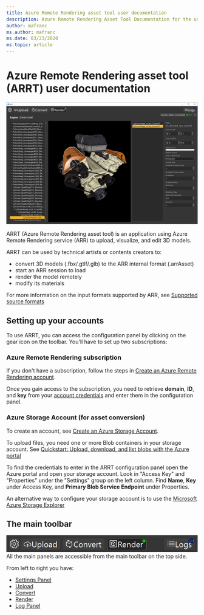 ```yaml
---
title: Azure Remote Rendering asset tool user documentation
description: Azure Remote Rendering Asset Tool Documentation for the user
author: mafranc
ms.author: mafranc
ms.date: 03/23/2020
ms.topic: article
---
```


# Azure Remote Rendering asset tool (ARRT) user documentation

![ARRT material editing view](media/ARRT.png)

ARRT (Azure Remote Rendering asset tool) is an application using Azure Remote Rendering service (ARR) to upload, visualize, and edit 3D models.

ARRT can be used by technical artists or contents creators to:

* convert 3D models (.fbx/.gtlf/.glb) to the ARR internal format (.arrAsset)
* start an ARR session to load
* render the model remotely
* modify its materials

For more information on the input formats supported by ARR, see [Supported source formats](https://docs.microsoft.com/en-gb/azure/remote-rendering/how-tos/conversion/model-conversion#supported-source-formats)

## Setting up your accounts

To use ARRT, you can access the configuration panel by clicking on the gear icon on the toolbar.
You'll have to set up two subscriptions:

### Azure Remote Rendering subscription

If you don't have a subscription, follow the steps in [Create an Azure Remote Rendering account](https://docs.microsoft.com/azure/remote-rendering/how-tos/create-an-account#create-an-account).

Once you gain access to the subscription, you need to retrieve **domain**, **ID**, and **key** from your [account credentials](https://docs.microsoft.com/azure/remote-rendering/how-tos/create-an-account#retrieve-the-account-information) and enter them in the configuration panel.

### Azure Storage Account (for asset conversion)

To create an account, see [Create an Azure Storage Account](https://docs.microsoft.com/azure/storage/common/storage-account-create).

To upload files, you need one or more Blob containers in your storage account. See [Quickstart: Upload, download, and list blobs with the Azure portal](https://docs.microsoft.com/azure/storage/blobs/storage-quickstart-blobs-portal)

To find the credentials to enter in the ARRT configuration panel open the Azure portal and open your storage account. Look in "Access Key" and "Properties" under the "Settings" group on the left column. Find **Name**, **Key** under Access Key, and **Primary Blob Service Endpoint** under Properties.

An alternative way to configure your storage account is to use the [Microsoft Azure Storage Explorer](https://azure.microsoft.com/features/storage-explorer/)

## The main toolbar

![Main toolbar](media/toolbar.png)
All the main panels are accessible from the main toolbar on the top side.

From left to right you have:

* [Settings Panel](settings-panel.md)
* [Upload](upload.md)
* [Convert](conversion.md)
* [Render](rendering.md)
* [Log Panel](log-panel.md)
